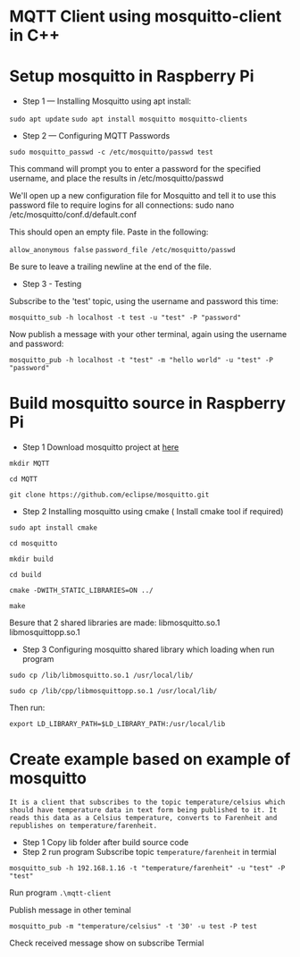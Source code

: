 # MQTT Client using mosquitto-client in C++
# Setup mosquitto in Raspberry Pi
- Step 1 — Installing Mosquitto using apt install:

`sudo apt update`
`sudo apt install mosquitto mosquitto-clients`

- Step 2 — Configuring MQTT Passwords

`sudo mosquitto_passwd -c /etc/mosquitto/passwd test`

This command will prompt you to enter a password for the specified username, and place the results in /etc/mosquitto/passwd

We'll open up a new configuration file for Mosquitto and tell it to use this password file to require logins for all connections:
sudo nano /etc/mosquitto/conf.d/default.conf

This should open an empty file. Paste in the following:

`allow_anonymous false`
`password_file /etc/mosquitto/passwd`

Be sure to leave a trailing newline at the end of the file.

- Step 3 - Testing

Subscribe to the 'test' topic, using the username and password this time:

`mosquitto_sub -h localhost -t test -u "test" -P "password"`

Now publish a message with your other terminal, again using the username and password:

`mosquitto_pub -h localhost -t "test" -m "hello world" -u "test" -P "password"`


# Build mosquitto source in Raspberry Pi
- Step 1 Download mosquitto project at [here](https://github.com/eclipse/mosquitto)

`mkdir MQTT`

`cd MQTT`

`git clone https://github.com/eclipse/mosquitto.git`

- Step 2 Installing mosquitto using cmake ( Install cmake tool if required)

`sudo apt install cmake`

`cd mosquitto`

`mkdir build`

`cd build`

`cmake -DWITH_STATIC_LIBRARIES=ON ../`

`make`

Besure that 2 shared libraries are made:
libmosquitto.so.1
libmosquittopp.so.1

- Step 3 Configuring mosquitto shared library which loading when run program

`sudo cp /lib/libmosquitto.so.1 /usr/local/lib/`

`sudo cp /lib/cpp/libmosquittopp.so.1 /usr/local/lib/`

Then run:

`export LD_LIBRARY_PATH=$LD_LIBRARY_PATH:/usr/local/lib`

# Create example based on example of mosquitto
`It is a client that subscribes to the topic temperature/celsius which should have temperature data in text form being published to it. It reads this data as a Celsius temperature, converts to Farenheit and republishes on temperature/farenheit.`

- Step 1 Copy lib folder after build source code
- Step 2 run program
Subscribe topic `temperature/farenheit` in termial

`mosquitto_sub -h 192.168.1.16 -t "temperature/farenheit" -u "test" -P "test"`

Run program `.\mqtt-client`

Publish message in other teminal

`mosquitto_pub -m "temperature/celsius" -t '30' -u test -P test`

Check received message show on subscribe Termial





